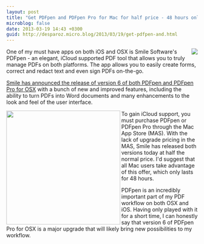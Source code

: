 ```yaml
---
layout: post
title: "Get PDFpen and PDFpen Pro for Mac for half price - 48 hours only"
microblog: false
date: 2013-03-19 14:43 +0300
guid: http://desparoz.micro.blog/2013/03/19/get-pdfpen-and.html
---
```

<p><img src="http://smilesoftware.com/assets/images/uploads/PDFpen6_128.png" align="right">One of my must have apps on both iOS and OSX is Smile Software's PDFpen - an elegant, iCloud supported PDF tool that allows you to truly manage PDFs on both platforms. The app allows you to easily create forms, correct and redact text and even sign PDFs on-the-go.</p>
<p><a href="http://smilesoftware.com/blog/entry/pdfpen-6-released-special-upgrade-pricing-for-48-hours">Smile has announced the release of version 6 of both PDFpen and PDFpen Pro for OSX</a> with a bunch of new and improved features, including the ability to turn PDFs into Word documents and many enhancements to the look and feel of the user interface.</p>
<p><a href="http://smilesoftware.com/blog/entry/pdfpen-6-released-special-upgrade-pricing-for-48-hours"><img src="http://d.pr/i/umtP+" width="300" align="left"></a>To gain iCloud support, you must purchase PDFpen or PDFpen Pro through the Mac App Store (MAS). With the lack of upgrade pricing in the MAS, Smile has released both versions today at half the normal price. I'd suggest that all Mac users  take advantage of this offer, which only lasts for 48 hours.</p>
<p>PDFpen is an incredibly important part of my PDF workflow on both OSX and iOS. Having only played with it for a short time, I can honestly say that version 6 of PDFpen Pro for OSX is a major upgrade that will likely bring new possibilities to my workflow.</p>
